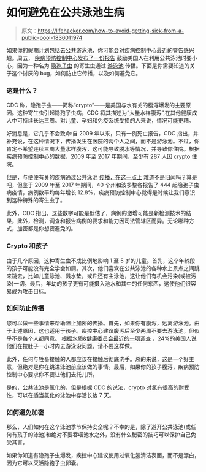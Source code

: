 # 如何避免在公共泳池生病

> 原文：<https://lifehacker.com/how-to-avoid-getting-sick-from-a-public-pool-1836011974>

如果你的假期计划包括去公共游泳池，你可能会对疾病控制中心最近的警告感兴趣。周五， [疾病预防控制中心发布了一份报告](https://www.cdc.gov/mmwr/volumes/68/wr/mm6825a3.htm) 鼓励美国人在利用公共泳池时要小心，因为一种名为 [隐孢子虫](https://www.cdc.gov/parasites/crypto/general.html) 的寄生虫通过 [游泳池](https://lifehacker.com/tag/swimming) 传播。下面是你需要知道的关于这个讨厌的 bug，如何防止它传播，以及如何避免它。



### 这是什么？

CDC 称，隐孢子虫——简称“crypto”——是美国与水有关的腹泻爆发的主要原因。这种寄生虫引起隐孢子虫病，CDC 将其描述为“大量水样腹泻”,在其他健康成人中可持续长达三周。对儿童、孕妇和免疫系统受损的人来说，情况可能更糟。

好消息是，它几乎不会致命:自 2009 年以来，只有一例死亡报告，CDC 指出，并补充说，在这种情况下，传播发生在医院的两个人之间，而不是游泳池。不过，你肯定不希望连续三周大量水样腹泻，这可能导致脱水等情况，并导致你住院。根据疾病预防控制中心的数据，2009 年至 2017 年期间，至少有 287 人因 crypto 住院。

但是，与便便有关的疾病通过公共泳池 [传播，在这一点上](https://vitals.lifehacker.com/yes-there-is-gross-stuff-in-your-swimming-pool-don-t-1715177266) 难道不是旧闻吗？算是吧，但鉴于 2009 年至 2017 年期间，40 个州和波多黎各报告了 444 起隐孢子虫病疫情，病例数平均每年增长 12.8%，疾病预防控制中心觉得是时候让我们意识到这种特殊的寄生虫了。

此外，CDC 指出，这些数字可能是低估了，病例的激增可能是新检测技术的结果，此外，检测，调查和报告病例的要求和能力因司法管辖区而异。无论哪种方式，加密都是你想要避免的。

### Crypto 和孩子

由于几个原因，这种寄生虫不成比例地影响 1 至 5 岁的儿童。首先，这个年龄段的孩子可能没有完全学会如厕。其次，他们喜欢在公共泳池的各种水上景点之间跳来跳去，比如儿童泳池、溅水垫，或许还有主泳池，这让他们有机会污染(或被污染)一切。最后，年幼的孩子更有可能摄入池水和其中的任何东西，这使他们很容易成为攻击目标。

### 如何防止传播

您可以做一些事情来帮助阻止加密的传播。首先，如果你有腹泻，远离游泳池。由于上述原因，这也适用于孩子。疾控中心建议腹泻后至少两周不要去游泳池，但似乎不是每个人都同意。 [根据水质&健康委员会最近的一项调查](https://waterandhealth.org/healthy-pools/hygiene-health/survey-half-of-americans-use-swimming-pools-as-communal-bathtub/) ，24%的美国人说他们在拉肚子一小时内去游泳没问题。请不要这样做。

此外，任何与牲畜接触的人都应该在接触后彻底洗手。总的来说，这是一个好主意，但绝对是你在跳进泳池前应该做的事情。最后，如果你的孩子腹泻，疾病预防控制中心要求你不要让他们去托儿所。

是的，公共泳池是氯化的，但是根据 CDC 的说法，crypto 对氯有很高的耐受性，可以在适当氯化的泳池中存活长达 7 天。

### 如何避免加密

那么，人们如何在这个泳池季节保持安全呢？不幸的是，除了避开公共泳池(或任何有孩子的泳池)和绝对不要吞咽池水之外，没有什么秘密的技巧可以保护自己免受其害。

如果你知道有隐孢子虫爆发，疾控中心建议使用过氧化氢清洁表面，而不是漂白，因为它可以灭活隐孢子虫卵囊。